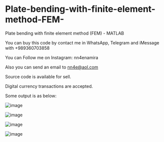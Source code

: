 # Plate-bending-with-finite-element-method-FEM-
Plate bending with finite element method (FEM) - MATLAB

You can buy this code by contact me in WhatsApp, Telegram and iMessage with +989360703858

You can Follow me on Instagram: nn4enamira

Also you can send an email to nn4e@aol.com

Source code is available for sell.

Digital currency transactions are accepted.

Some output is as below:

![image](https://github.com/user-attachments/assets/04157261-4a47-44ae-9193-38a0968b9cd4)

![image](https://github.com/user-attachments/assets/fbc3c4b3-fcff-4265-b4b7-0069fbfbe8ed)

![image](https://github.com/user-attachments/assets/ee507a71-509c-4535-ab4b-1ca06d84530c)

![image](https://github.com/user-attachments/assets/db8fd32e-07a3-4175-b84d-64e67680fd38)




